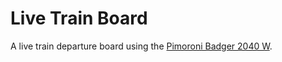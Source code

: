 # Live Train Board
A live train departure board using the [Pimoroni Badger 2040 W](https://shop.pimoroni.com/products/badger-2040-w).
